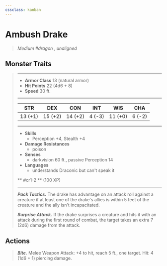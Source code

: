 ```yaml
---
cssclass: kanban
---
```


# Ambush Drake
>*Medium #dragon , unaligned*
## Monster Traits
>___
>- **Armor Class** 13 (natural armor)
>- **Hit Points** 22 (4d6 + 8)
>- **Speed** 30 ft.
>___
>|STR|DEX|CON|INT|WIS|CHA|
>|:---:|:---:|:---:|:---:|:---:|:---:|
>|13 (+1)|15 (+2)|14 (+2)|4 (-3)|11 (+0)|6 (-2)|
>___
>- **Skills**
>	 - Perception +4, Stealth +4
>- **Damage Resistances**
>	 - poison
>- **Senses**
>	 - darkvision 60 ft., passive Perception 14
>- **Languages**
>	 - understands Draconic but can't speak it
>
> ** #cr1-2 ** (100 XP)
>___
>***Pack Tactics.*** The drake has advantage on an attack roll against a creature if at least one of the drake's allies is within 5 feet of the creature and the ally isn't incapacitated.  
>
>***Surprise Attack.*** If the drake surprises a creature and hits it with an attack during the first round of combat, the target takes an extra 7 (2d6) damage from the attack.  
>
## Actions
>***Bite.*** Melee Weapon Attack: +4 to hit, reach 5 ft., one target. Hit: 4 (1d6 + 1) piercing damage.